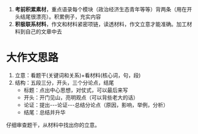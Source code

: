 1. **考前积累素材**，重点语录每个模块（政治经济生态青年等等）背两条（用在开头结尾很漂亮）。积累例子，充实内容
2. **积极联系材料**，作文和材料紧密项链，读透材料，作文立意才能准确。加工材料到自己的文章中去



# 大作文思路

1. 立意：看题干(关键词和关系)+看材料(核心词，句，段)
2. 结构：五段三分，开头，三个分论点，结尾
   * 标题：点出中心思想，对仗式，可以最后来写
   * 开头：开门见山，亮明观点（可以背些老大的话）
   * 论证：提出---论证---总结分论点（原因，影响，举例，分析）
   * 结尾：总结并升华

仔细审查题干，从材料中找出你的立意。

